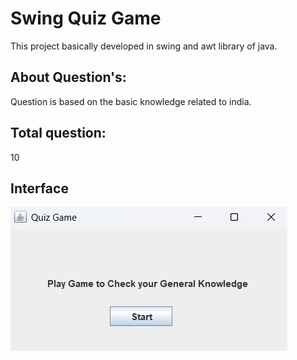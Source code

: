 # Swing Quiz Game
This project basically developed in swing and awt library of java.

## About Question's:
Question is based on the basic knowledge related to india.

## Total question:
10

## Interface
![Alt Text](FrontPage.jpg)
